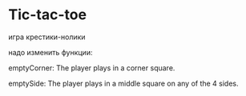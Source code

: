 Tic-tac-toe
===========

игра крестики-нолики



надо изменить функции: 

  emptyCorner: The player plays in a corner square.
  
  emptySide: The player plays in a middle square on any of the 4 sides.

